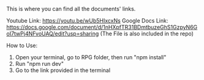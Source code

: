 This is where you can find all the documents' links.

Youtube Link: https://youtu.be/wUb5HIxcxNs
Google Docs Link: https://docs.google.com/document/d/1nHXpfTR31BDmtbuzeGhS1GzpyN6GoI7twPj4NFvoUAQ/edit?usp=sharing (The File is also included in the repo)


How to Use:

1. Open your terminal, go to RPG folder, then run "npm install"
2. Run "npm run dev"
3. Go to the link provided in the terminal